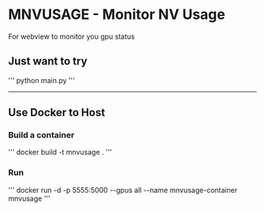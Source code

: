 # MNVUSAGE - Monitor NV Usage
For webview to monitor you gpu status

## Just want to try
'''
python main.py
'''

-----

## Use Docker to Host
### Build a container
'''
docker build -t mnvusage .
'''

### Run
'''
docker run -d -p 5555:5000 --gpus all --name mnvusage-container mnvusage
'''
